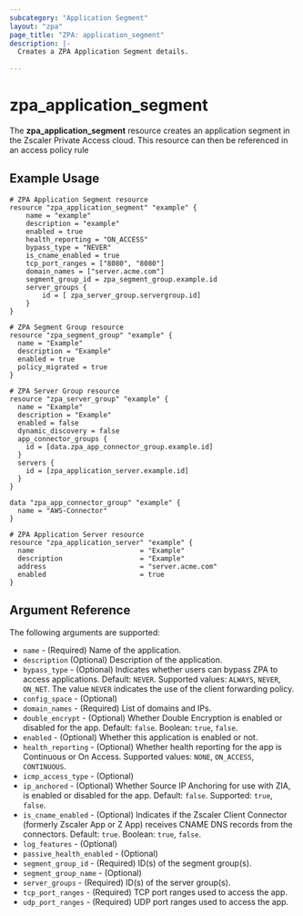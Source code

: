 ```yaml
---
subcategory: "Application Segment"
layout: "zpa"
page_title: "ZPA: application_segment"
description: |-
  Creates a ZPA Application Segment details.
  
---
```

# zpa_application_segment

The **zpa_application_segment** resource creates an application segment in the Zscaler Private Access cloud. This resource can then be referenced in an access policy rule

## Example Usage

```hcl
# ZPA Application Segment resource
resource "zpa_application_segment" "example" {
    name = "example"
    description = "example"
    enabled = true
    health_reporting = "ON_ACCESS"
    bypass_type = "NEVER"
    is_cname_enabled = true
    tcp_port_ranges = ["8080", "8080"]
    domain_names = ["server.acme.com"]
    segment_group_id = zpa_segment_group.example.id
    server_groups {
        id = [ zpa_server_group.servergroup.id]
    }
}
```

```hcl
# ZPA Segment Group resource
resource "zpa_segment_group" "example" {
  name = "Example"
  description = "Example"
  enabled = true
  policy_migrated = true
}
```

```hcl
# ZPA Server Group resource
resource "zpa_server_group" "example" {
  name = "Example"
  description = "Example"
  enabled = false
  dynamic_discovery = false
  app_connector_groups {
    id = [data.zpa_app_connector_group.example.id]
  }
  servers {
    id = [zpa_application_server.example.id]
  }
}
```

```hcl
data "zpa_app_connector_group" "example" {
  name = "AWS-Connector"
}
```

```hcl
# ZPA Application Server resource
resource "zpa_application_server" "example" {
  name                          = "Example"
  description                   = "Example"
  address                       = "server.acme.com"
  enabled                       = true
}
```

## Argument Reference

The following arguments are supported:

* `name` - (Required) Name of the application.
* `description` (Optional) Description of the application.
* `bypass_type` - (Optional) Indicates whether users can bypass ZPA to access applications. Default: `NEVER`. Supported values: `ALWAYS`, `NEVER`, `ON_NET`. The value `NEVER` indicates the use of the client forwarding policy.
* `config_space` - (Optional)
* `domain_names` - (Required) List of domains and IPs.
* `double_encrypt` - (Optional) Whether Double Encryption is enabled or disabled for the app. Default: `false`. Boolean: `true`, `false`.
* `enabled` - (Optional) Whether this application is enabled or not.
* `health_reporting` - (Optional) Whether health reporting for the app is Continuous or On Access. Supported values: `NONE`, `ON_ACCESS`, `CONTINUOUS`.
* `icmp_access_type` - (Optional)
* `ip_anchored` - (Optional) Whether Source IP Anchoring for use with ZIA, is enabled or disabled for the app. Default: `false`. Supported: `true`, `false`.
* `is_cname_enabled` - (Optional) Indicates if the Zscaler Client Connector (formerly Zscaler App or Z App) receives CNAME DNS records from the connectors. Default: `true`. Boolean: `true`, `false`.
* `log_features` - (Optional)
* `passive_health_enabled` - (Optional)
* `segment_group_id` - (Required) ID(s) of the segment group(s).
* `segment_group_name` - (Optional)
* `server_groups` - (Required) ID(s) of the server group(s).
* `tcp_port_ranges` - (Required) TCP port ranges used to access the app.
* `udp_port_ranges` - (Required) UDP port ranges used to access the app.
